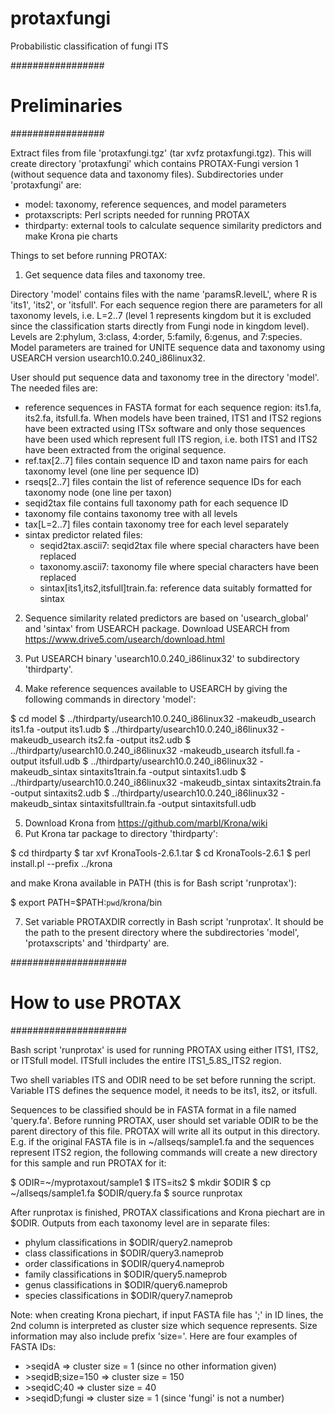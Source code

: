 # protaxfungi
Probabilistic classification of fungi ITS

#################
# Preliminaries #
#################

Extract files from file 'protaxfungi.tgz' (tar xvfz protaxfungi.tgz). This will create directory 'protaxfungi' which contains PROTAX-Fungi version 1 (without sequence data and taxonomy files). Subdirectories under 'protaxfungi' are:

- model: taxonomy, reference sequences, and model parameters
- protaxscripts: Perl scripts needed for running PROTAX
- thirdparty: external tools to calculate sequence similarity predictors and make Krona pie charts

Things to set before running PROTAX:

1) Get sequence data files and taxonomy tree. 

Directory 'model' contains files with the name 'paramsR.levelL', where R is 'its1', 'its2', or 'itsfull'. For each sequence region there are parameters for all taxonomy levels, i.e. L=2..7 (level 1 represents kingdom but it is excluded since the classification starts directly from Fungi node in kingdom level). Levels are 2:phylum, 3:class, 4:order, 5:family, 6:genus, and 7:species. Model parameters are trained for UNITE sequence data and taxonomy using USEARCH version usearch10.0.240_i86linux32.

User should put sequence data and taxonomy tree in the directory 'model'. The needed files are:
- reference sequences in FASTA format for each sequence region: its1.fa, its2.fa, itsfull.fa. When models have been trained, ITS1 and ITS2 regions have been extracted using ITSx software and only those sequences have been used which represent full ITS region, i.e. both ITS1 and ITS2 have been extracted from the original sequence.
- ref.tax[2..7] files contain sequence ID and taxon name pairs for each taxonomy level (one line per sequence ID)
- rseqs[2..7] files contain the list of reference sequence IDs for each taxonomy node (one line per taxon)
- seqid2tax file contains full taxonomy path for each sequence ID
- taxonomy file contains taxonomy tree with all levels
- tax[L=2..7] files contain taxonomy tree for each level separately
- sintax predictor related files:
  - seqid2tax.ascii7: seqid2tax file where special characters have been replaced
  - taxonomy.ascii7: taxonomy file where special characters have been replaced
  - sintax[its1,its2,itsfull]train.fa: reference data suitably formatted for sintax

2) Sequence similarity related predictors are based on 'usearch_global' and 'sintax' from USEARCH package. Download USEARCH from https://www.drive5.com/usearch/download.html

3) Put USEARCH binary 'usearch10.0.240_i86linux32' to subdirectory 'thirdparty'. 
4) Make reference sequences available to USEARCH by giving the following commands in directory 'model':

$ cd model
$ ../thirdparty/usearch10.0.240_i86linux32 -makeudb_usearch its1.fa -output its1.udb
$ ../thirdparty/usearch10.0.240_i86linux32 -makeudb_usearch its2.fa -output its2.udb
$ ../thirdparty/usearch10.0.240_i86linux32 -makeudb_usearch itsfull.fa -output itsfull.udb
$ ../thirdparty/usearch10.0.240_i86linux32 -makeudb_sintax sintaxits1train.fa -output sintaxits1.udb
$ ../thirdparty/usearch10.0.240_i86linux32 -makeudb_sintax sintaxits2train.fa -output sintaxits2.udb
$ ../thirdparty/usearch10.0.240_i86linux32 -makeudb_sintax sintaxitsfulltrain.fa -output sintaxitsfull.udb

5) Download Krona from https://github.com/marbl/Krona/wiki 
6) Put Krona tar package to directory 'thirdparty':

$ cd thirdparty
$ tar xvf KronaTools-2.6.1.tar
$ cd KronaTools-2.6.1
$ perl install.pl --prefix ../krona

and make Krona available in PATH (this is for Bash script 'runprotax'):

$ export PATH=$PATH:`pwd`/krona/bin

7) Set variable PROTAXDIR correctly in Bash script 'runprotax'. It should be the path to the present directory where the subdirectories 'model', 'protaxscripts' and 'thirdparty' are.

#####################
# How to use PROTAX #
#####################

Bash script 'runprotax' is used for running PROTAX using either ITS1, ITS2, or ITSfull model. ITSfull includes the entire ITS1_5.8S_ITS2 region. 

Two shell variables ITS and ODIR need to be set before running the script. Variable ITS defines the sequence model, it needs to be its1, its2, or itsfull.

Sequences to be classified should be in FASTA format in a file named 'query.fa'. Before running PROTAX, user should set variable ODIR to be the parent directory of this file. PROTAX will write all its output in this directory. E.g. if the original FASTA file is in ~/allseqs/sample1.fa and the sequences represent ITS2 region, the following commands will create a new directory for this sample and run PROTAX for it:

$ ODIR=~/myprotaxout/sample1
$ ITS=its2
$ mkdir $ODIR
$ cp ~/allseqs/sample1.fa $ODIR/query.fa
$ source runprotax

After runprotax is finished, PROTAX classifications and Krona piechart are in $ODIR. Outputs from each taxonomy level are in separate files:

- phylum classifications in $ODIR/query2.nameprob
- class classifications in $ODIR/query3.nameprob
- order classifications in $ODIR/query4.nameprob
- family classifications in $ODIR/query5.nameprob
- genus classifications in $ODIR/query6.nameprob
- species classifications in $ODIR/query7.nameprob

Note: when creating Krona piechart, if input FASTA file has ';' in ID lines, the 2nd column is interpreted as cluster size which sequence represents. Size information may also include prefix 'size='. Here are four examples of FASTA IDs:

- &gt;seqidA              =>   cluster size = 1  (since no other information given)
- &gt;seqidB;size=150     =>   cluster size = 150
- &gt;seqidC;40           =>   cluster size = 40
- &gt;seqidD;fungi        =>   cluster size = 1  (since 'fungi' is not a number)
